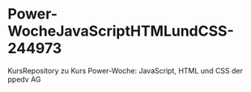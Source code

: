 # Power-WocheJavaScriptHTMLundCSS-244973
KursRepository zu Kurs Power-Woche: JavaScript, HTML und CSS der ppedv AG
